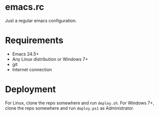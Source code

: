 # emacs.rc #

Just a regular emacs configuration.

# Requirements #

* Emacs 24.5+
* Any Linux distribution or Windows 7+
* git
* Internet connection

# Deployment #

For Linux, clone the repo somewhere and run `deploy.sh`. For Windows 7+,
clone the repo somewhere and run `deploy.ps1` as Administrator.
